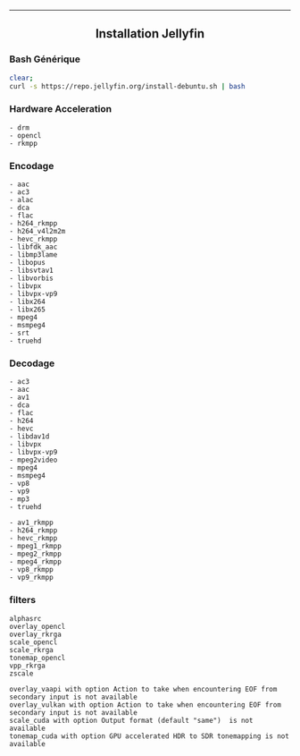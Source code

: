 ---------------------------------------------------------------------------------------------------------------------------------------------------------------------------------------------
## <p align='center'> Installation Jellyfin </p>
### Bash Générique
```bash
clear;
curl -s https://repo.jellyfin.org/install-debuntu.sh | bash
```

### Hardware Acceleration
```
- drm
- opencl
- rkmpp
```

### Encodage
```
- aac
- ac3
- alac
- dca
- flac
- h264_rkmpp
- h264_v4l2m2m
- hevc_rkmpp
- libfdk_aac
- libmp3lame
- libopus
- libsvtav1
- libvorbis
- libvpx
- libvpx-vp9
- libx264
- libx265
- mpeg4
- msmpeg4
- srt
- truehd
```


### Decodage
```
- ac3
- aac
- av1
- dca
- flac
- h264
- hevc
- libdav1d
- libvpx
- libvpx-vp9
- mpeg2video
- mpeg4
- msmpeg4
- vp8
- vp9
- mp3
- truehd

- av1_rkmpp
- h264_rkmpp
- hevc_rkmpp
- mpeg1_rkmpp
- mpeg2_rkmpp
- mpeg4_rkmpp
- vp8_rkmpp
- vp9_rkmpp
```

### filters
```
alphasrc
overlay_opencl
overlay_rkrga
scale_opencl
scale_rkrga
tonemap_opencl
vpp_rkrga
zscale

overlay_vaapi with option Action to take when encountering EOF from secondary input is not available
overlay_vulkan with option Action to take when encountering EOF from secondary input is not available
scale_cuda with option Output format (default "same")  is not available
tonemap_cuda with option GPU accelerated HDR to SDR tonemapping is not available
```

